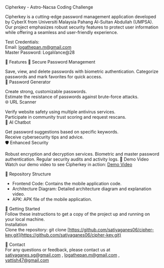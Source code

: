 Cipherkey - Astro-Nacsa Coding Challenge

Cipherkey is a cutting-edge password management application developed by CyberX from Universiti Malaysia Pahang Al-Sultan Abdullah (UMPSA). Our project emphasizes robust security features to protect user information while offering a seamless and user-friendly experience.

Test Credentials: <br />
Email: logathepan.m@gmail.com <br />
Master Password: LogaVance@28

🌟 Features
🔐 Secure Password Management

Save, view, and delete passwords with biometric authentication.
Categorize passwords and mark favorites for quick access. <br />
🔑 Password Generator

Create strong, customizable passwords. <br />
Estimate the resistance of passwords against brute-force attacks. <br />
🌐 URL Scanner

Verify website safety using multiple antivirus services. <br />
Participate in community trust scoring and request rescans. <br /> 
🤖 AI Chatbot 

Get password suggestions based on specific keywords. <br />
Receive cybersecurity tips and advice. <br />
🛡 Enhanced Security  

Robust encryption and decryption services. 
Biometric and master password authentication.
Regular security audits and activity logs.
🎥 Demo Video
Watch our demo video to see Cipherkey in action: [Demo Video](https://youtu.be/zwPOR007MB8)

📁 Repository Structure <br />
- Frontend Code: Contains the mobile application code. <br />
- Architecture Diagram: Detailed architecture diagram and explanation video. <br />
- APK: APK file of the mobile application.

🚀 Getting Started <br />
Follow these instructions to get a copy of the project up and running on your local machine. <br />
Installation <br />
Clone the repository: git clone [https://github.com/satiyaganes06/cipher-key.git](https://github.com/satiyaganes06/cipher-key.git)

📧 Contact <br />
For any questions or feedback, please contact us at satiyaganes.sg@gmail.com , logathepan.m@gmail.com , yattish47@gmail.com
